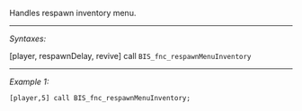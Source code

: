 Handles respawn inventory menu.


---
*Syntaxes:*

[player, respawnDelay, revive] call `BIS_fnc_respawnMenuInventory`

---
*Example 1:*

```sqf
[player,5] call BIS_fnc_respawnMenuInventory;
```